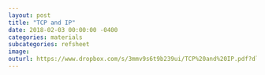 ```yaml
---
layout: post
title: "TCP and IP"
date: 2018-02-03 00:00:00 -0400
categories: materials
subcategories: refsheet
image:
outurl: https://www.dropbox.com/s/3mmv9s6t9b239ui/TCP%20and%20IP.pdf?dl=0
---
```

